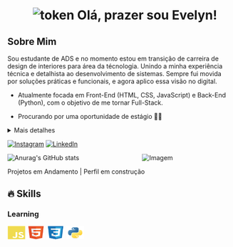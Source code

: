 <!--título-->
<div id="user-content-toc">
  <ul align="center">
 
   <h1><img alight="left" display="inline-block" width="70px"src="https://github.com/user-attachments/assets/a24b196e-eca0-411c-8105-f9732f39c1a0" alt="token"> Olá, prazer sou Evelyn!</h1>

</div>

<!-- Presentation -->
<h2>Sobre Mim</h2>
<p>
  Sou estudante de ADS e no momento estou em transição de carreira de design de interiores para área da técnologia. Unindo a minha experiência técnica e detalhista ao desenvolvimento de sistemas. Sempre fui movida por soluções práticas e funcionais, e agora aplico essa visão no digital.
 
  - Atualmente focada em Front-End (HTML, CSS, JavaScript) e Back-End (Python), com o objetivo de me tornar Full-Stack.

  - Procurando por uma oportunidade de estágio 👨‍💻
</p>

<!-- Dropdown -->
<details>
  <summary> Mais detalhes </summary>

  - Sou designer de interiores experiente com mais de 12 anos de carreira. Depois de adquirir expêriencia profissional e abrir meu próprio escritório de design de interiores, trabalhei com e geri equipes, participei diretamente da criação e execução de projetos comerciais e residências, além de estar em contato constante com cliente e fornecedores. Acredito que minha experiencia anterior tenha construído meu caráter e pretendo carregar os bons resultados para minha nova trajetória.
    
  - Nas minhas horas livres gosto de pintar, desenhar, ler mangás, HQ, assistir filmes e séries de fantasia e jogar videogames. </details>

<!-- Links -->
[![Instagram](https://img.shields.io/badge/Instagram-E4405F?style=for-the-badge&logo=instagram&logoColor=white)](https://www.instagram.com/eveimamura/)
[![LinkedIn](https://img.shields.io/badge/LinkedIn-0077B5?style=for-the-badge&logo=linkedin&logoColor=white)](https://www.linkedin.com/in/evelyn-imamura-232061191/)

<!-- cape image -->
<p align="center">

 ![Anurag's GitHub stats](https://github-readme-stats.vercel.app/api?username=eveimamura&theme=dark&show_icons=true)
  <img align="right" float="flex" display="inline-block"  width="40%" src="https://github.com/user-attachments/assets/88b05a53-83d9-4681-b1c5-5ca304ec52a2" alt="Imagem">
</p>

<!-- Portfolio -->
<div>
 <a href"#" display:"inline-block"> Projetos em Andamento | Perfil em construção</a>
  

<!--- [Exploratory Data Analysis](https://github.com/VariableBee/EDA_Loggi)
- [Interactive Data Visualization](https://github.com/VariableBee/COVID_19_DASHBOARD)
- [Data Querying and Analysis](https://github.com/VariableBee/AWS_Athena_Queries)
- [Client Registry System](https://github.com/VariableBee/Cartorio) -->

## 🔥 Skills
<!-- Skills: Programming Languages -->
  <div style="flex-basis: 48%;">
    <h3>Learning</h3>
    <img align="center" alt="Js" height="30" width="40" src="https://raw.githubusercontent.com/devicons/devicon/master/icons/javascript/javascript-plain.svg">
    <img align="center" alt="HTML" height="30" width="40" src="https://raw.githubusercontent.com/devicons/devicon/master/icons/html5/html5-original.svg">
    <img align="center" alt="CSS" height="30" width="40" src="https://raw.githubusercontent.com/devicons/devicon/master/icons/css3/css3-original.svg">
    <img align="center" alt="Python" height="30" width="40" src="https://raw.githubusercontent.com/devicons/devicon/master/icons/python/python-original.svg">
  </div>
  
